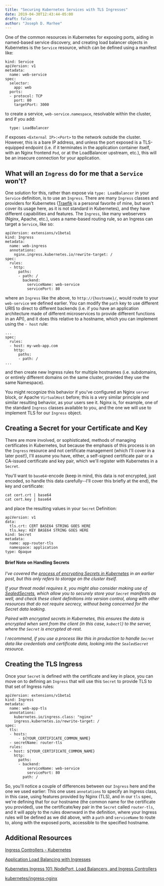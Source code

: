 ```yaml
---
title: "Securing Kubernetes Services with TLS Ingresses"
date: 2019-04-30T12:43:44-05:00
draft: false
author: "Joseph D. Marhee"
---
```


One of the common resources in Kubernetes for exposing ports, aiding in named-based service discovery, and creating load balancer objects in Kubernetes is the `Service` resource, which can be defined using a manifest like:

```
kind: Service
apiVersion: v1
metadata:
  name: web-service
spec:
  selector:
    app: web
  ports:
  - protocol: TCP
    port: 80
    targetPort: 3000
```

to create a service, `web-service.namespace`, resolvable within the cluster, and if you add:

```
  type: LoadBalancer
```

if exposes `<External IP>:<Port>` to the network outside the cluster. However, this is a bare IP address, and unless the port exposed is a TLS-equipped endpoint (i.e. if it terminates in the application container itself, with an Nginx frontend `Pod`, or at the LoadBalancer upstream, etc.), this will be an insecure connection for your application.

What will an `Ingress` do for me that a `Service` won't?
---

One solution for this, rather than expose via `type: LoadBalancer` in your `Service` definition, is to use an `Ingress`. There are many `Ingress` classes and providers for Kubernetes ([Traefik](traefik.io) is a personal favorite of mine, but won't cover its usage here, as it is not standard in Kubernetes), and they have different capabilities and features. The `Ingress`, like many webservers (Nginx, Apache, etc.), uses a name-based routing rule, so an Ingress can target a `Service`, like so:

```
apiVersion: extensions/v1beta1
kind: Ingress
metadata:
  name: web-ingress
  annotations:
    nginx.ingress.kubernetes.io/rewrite-target: /
spec:
  rules:
  - http:
      paths:
      - path: /
        backend:
          serviceName: web-service
          servicePort: 80
```

where an `Ingress` like the above, to `http://{hostname}/`, would route to your `web-service` we defined earlier. You can modify the `path` key to use different URIS to direct to different backends (i.e. if you have an application architecture made of different microservices to provide different functions in an API), and it does this relative to a hostname, which you can implement using the `- host` rule:

```
...
spec:
  rules:
  - host: my-web-app.com
    http:
      paths:
      - path: /
...
```

and then create new Ingress rules for multiple hostnames (i.e. subdomains, or entirely different domains on the same cluster, provided they use the same Namespace). 

You might recognize this behavior if you've configured an Nginx `server` block, or Apache `VirtualHost` before; this is a very similar principle and similar resulting behavior, as your users see it. Nginx is, for example, one of the standard `Ingress` classes available to you, and the one we will use to implement TLS for our `Ingress` object.

Creating a Secret for your Certificate and Key
---

There are more involved, or sophisticated, methods of managing certificates in Kubernetes, but because the emphasis of this process is on the `Ingress` resource and not certificate management (which I'll cover in a later post!), I'll assume you have, either, a self-signed certificate pair or a CA-issued certificate and key pair, which we'll register with Kubernetes in a `Secret`.

You'll want to `base64`-encode (keep in mind, this data is _not_ encrypted, just encoded, so handle this data carefully--I'll cover this briefly at the end), the key and certificate:

```
cat cert.crt | base64
cat cert.key | base64
```

and place the resulting values in your `Secret` Definition:

```
apiVersion: v1
data:
  tls.crt: CERT BASE64 STRING GOES HERE
  tls.key: KEY BASE64 STRING GOES HERE
kind: Secret
metadata:
  name: app-router-tls
  namespace: application
type: Opaque
```

<h4>Brief Note on Handling Secrets</h4>


_I've covered the [process of encrypting Secrets in Kubernetes](https://operating-kubernetes.info/posts/automating-and-enabling-encryption-at-rest/) in an earlier post, but this only refers to storage on the cluster itself._

_If your threat model requires it, you might also consider making use of [SealedSecrets](https://github.com/bitnami-labs/sealed-secrets), which allow you to securely store your `Secret` manifests as well, and check these client definitions into version control, along with other resources that do not require secrecy, without being concerned for the Secret data leaking._

_Paired with encrypted secrets in Kubernetes, this ensures the data is encrypted when sent from the client (in this case, `kubectl`) to the server, where the `Secret` is encrypted at-rest._

_I recommend, if you use a process like this in production to handle `Secret` data like credentials and certificate data, looking into the `SealedSecret` resource._

Creating the TLS Ingress
---

Once your `Secret` is defined with the certificate and key in place, you can move on to defining an `Ingress` that will use this `Secret` to provide TLS to that set of Ingress rules:

```
apiVersion: extensions/v1beta1
kind: Ingress
metadata:
  name: web-app-tls
  annotations:
    kubernetes.io/ingress.class: "nginx"
    ingress.kubernetes.io/rewrite-target: /
spec:
  tls:
  - hosts:
      - ${YOUR_CERTIFICATE_COMMON_NAME}
  - secretName: router-tls
  rules:
  - host: ${YOUR_CERTIFICATE_COMMON_NAME}
    http:
      paths:
      - backend:
          serviceName: web-service
          servicePort: 80
        path: /
```

So, you'll notice a couple of differences between our `Ingress` here and the one we used earlier: This one uses `annotations` to specify an Ingress class, in this case, using features provided by Nginx (TLS), and in our `tls` spec, we're defining that for our hostname (the common name for the certificate you provided), use the certificate/key pair in the `Secret` called `router-tls`, and it will apply to the rules downward in the definition, where your Ingress rules will be defined as we did above, with a `path` and `serviceName` to route to, along with the exposed ports, accessible to the specified hostname.

Additional Resources
---

[Ingress Controllers - Kubernetes](https://kubernetes.io/docs/concepts/services-networking/ingress-controllers/)

[Application Load Balancing with Ingresses](https://akomljen.com/aws-alb-ingress-controller-for-kubernetes/)

[Kubernetes Ingress 101: NodePort, Load Balancers, and Ingress Controllers](https://blog.getambassador.io/kubernetes-ingress-nodeport-load-balancers-and-ingress-controllers-6e29f1c44f2d)

[kubernetes/ingress-nginx](https://github.com/kubernetes/ingress-nginx)


